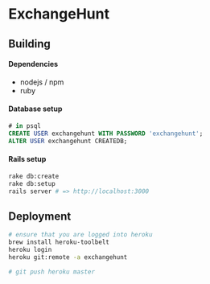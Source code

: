 # ExchangeHunt 

## Building

#### Dependencies

- nodejs / npm
- ruby

#### Database setup

```sql
# in psql
CREATE USER exchangehunt WITH PASSWORD 'exchangehunt'; 
ALTER USER exchangehunt CREATEDB;
```

#### Rails setup 

```sh
rake db:create
rake db:setup
rails server # => http://localhost:3000
```

## Deployment

```sh
# ensure that you are logged into heroku 
brew install heroku-toolbelt
heroku login
heroku git:remote -a exchangehunt

# git push heroku master
```
